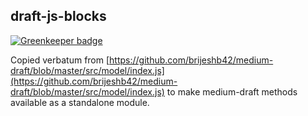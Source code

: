 ## draft-js-blocks

[![Greenkeeper badge](https://badges.greenkeeper.io/unshift/draft-js-blocks.svg)](https://greenkeeper.io/)

Copied verbatum from [https://github.com/brijeshb42/medium-draft/blob/master/src/model/index.js](https://github.com/brijeshb42/medium-draft/blob/master/src/model/index.js) to make medium-draft methods available as a standalone module.